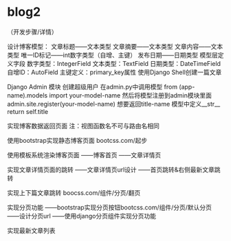 # blog2
（开发步骤/详情）

设计博客模型：
	文章标题——文本类型
	文章摘要——文本类型
	文章内容——文本类型
	唯一ID标记——int数字类型（自增、主键）
	发布日期——日期类型
模型层定义字段
	数字类型：IntegerField
	文本类型：TextField
	日期类型：DateTimeField
	自增ID：AutoField
	主键定义：primary_key属性
使用Django Shell创建一篇文章

Django Admin 模块
创建超级用户
在admin.py中调用模型 from (app-name).models import your-model-name
然后将模型注册到admin模块里面 admin.site.register(your-model-name)
想要返回title-name  模型中定义__str__  return self.title


实现博客数据返回页面
注：视图函数名不可与路由名相同


使用bootstrap实现静态博客页面
bootcss.com/起步

使用模板系统渲染博客页面
——博客首页
——文章详情页


实现文章详情页面的跳转
——文章详情页url设计
——首页跳转&右侧最新文章跳转

实现上下篇文章跳转
boocss.com/组件/分页/翻页


实现分页功能
——bootstrap实现分页按钮bootcss.com/组件/分页/默认分页
——设计分页url
——使用django分页组件实现分页功能

实现最新文章列表
